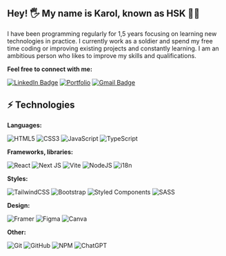 ## Hey! 🖐 My name is Karol, known as HSK 👨‍💻

I have been programming regularly for 1,5 years focusing on learning
new technologies in practice. I currently work as a soldier and spend
my free time coding or improving existing projects and constantly
learning. I am an ambitious person who likes to improve my skills and
qualifications.

**Feel free to connect with me:**

[![LinkedIn Badge](https://img.shields.io/badge/Karol_Has-blue?style=&logo=linkedin&logoColor=white&link=https://www.linkedin.com/in/karolhas/)](https://www.linkedin.com/in/karolhas/)
[![Portfolio](https://img.shields.io/badge/My_Portfolio_Website-FB542B?style=&logo=Microsoft-edge&logoColor=white&link=https://hskdev.vercel.app/)](https://hskdev.vercel.app/)
[![Gmail Badge](https://img.shields.io/badge/-karolhas.kontakt@gmail.com-c14438?style=&logo=Gmail&logoColor=white&link=mailto:karolhas.kontakt@gmail.com)](mailto:karolhas.kontakt@gmail.com)
## ⚡ Technologies
**Languages:**

![HTML5](https://img.shields.io/badge/HTML-%23E34F26.svg?style=&logo=html5&logoColor=white)
![CSS3](https://img.shields.io/badge/CSS-%231572B6.svg?style=&logo=css3&logoColor=white)
![JavaScript](https://img.shields.io/badge/Javascript-gold?style=&logo=javascript&logoColor=black)
![TypeScript](https://img.shields.io/badge/Typescript-%23007ACC.svg?style=&logo=typescript&logoColor=white)

**Frameworks, libraries:**

![React](https://img.shields.io/badge/React-%2320232a.svg?style=&logo=react&logoColor=%2361DAFB)
![Next JS](https://img.shields.io/badge/NextJS-black?style=&logo=next.js&logoColor=white)
![Vite](https://img.shields.io/badge/Vite-%23646CFF.svg?style=&logo=vite&logoColor=gold)
![NodeJS](https://img.shields.io/badge/Node.js-6DA55F?style=&logo=node.js&logoColor=white)
![i18n](https://img.shields.io/badge/i18n-darkgreen.svg?style=)


**Styles:**

![TailwindCSS](https://img.shields.io/badge/Tailwindcss-%2338B2AC.svg?style=&logo=tailwind-css&logoColor=white)
![Bootstrap](https://img.shields.io/badge/Bootstrap-%238511FA.svg?style=&logo=bootstrap&logoColor=white)
![Styled Components](https://img.shields.io/badge/Styled--Components-DB7093?style=&logo=styled-components&logoColor=white)
![SASS](https://img.shields.io/badge/SASS-hotpink.svg?style=&logo=SASS&logoColor=white)

**Design:**

![Framer](https://img.shields.io/badge/Framer_Motion-black?style=&logo=framer&logoColor=blue)
![Figma](https://img.shields.io/badge/Figma-%23F24E1E.svg?style=&logo=figma&logoColor=white)
![Canva](https://img.shields.io/badge/Canva-%2300C4CC.svg?style=&logo=Canva&logoColor=white)

**Other:**

![Git](https://img.shields.io/badge/Git-%23F05033.svg?style=&logo=git&logoColor=white)
![GitHub](https://img.shields.io/badge/Github-%23121011.svg?style=&logo=github&logoColor=white)
![NPM](https://img.shields.io/badge/NPM-%23CB3837.svg?style=&logo=npm&logoColor=white)
![ChatGPT](https://img.shields.io/badge/ChatGPT-74aa9c?style=&logo=openai&logoColor=white)



